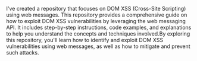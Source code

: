 I've created a repository that focuses on DOM XSS (Cross-Site Scripting) using web messages. This repository provides a comprehensive guide on how to exploit DOM XSS vulnerabilities by leveraging the web messaging API. It includes step-by-step instructions, code examples, and explanations to help you understand the concepts and techniques involved.By exploring this repository, you'll learn how to identify and exploit DOM XSS vulnerabilities using web messages, as well as how to mitigate and prevent such attacks.
